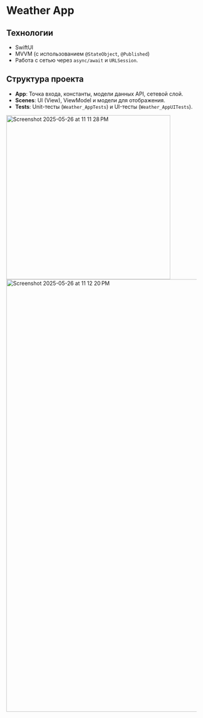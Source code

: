 # Weather App

## Технологии

* SwiftUI
* MVVM (с использованием `@StateObject`, `@Published`)
* Работа с сетью через `async/await` и `URLSession`.

## Структура проекта

* **App**: Точка входа, константы, модели данных API, сетевой слой.
* **Scenes**: UI (View), ViewModel и модели для отображения.
* **Tests**: Unit-тесты (`Weather_AppTests`) и UI-тесты (`Weather_AppUITests`).

<img width="434" alt="Screenshot 2025-05-26 at 11 11 28 PM" src="https://github.com/user-attachments/assets/0852e0fb-2fb8-4ef1-99c7-c7528e8b4dc4" />
<img width="1144" alt="Screenshot 2025-05-26 at 11 12 20 PM" src="https://github.com/user-attachments/assets/d686a452-71ef-429e-a905-7e27967571f4" />
